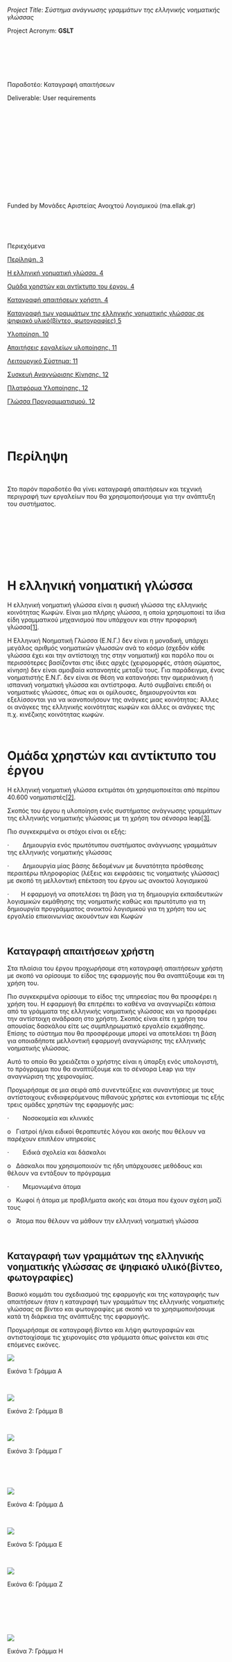  

 

*Project Title*: *Σύστημα ανάγνωσης γραμμάτων της ελληνικής νοηματικής γλώσσας*

Project Acronym: **GSLT**

 

 

 

Παραδοτέο: Καταγραφή απαιτήσεων

Deliverable: User requirements

 

 

 

 

 

 

 

Funded by Μονάδες Αριστείας Ανοιχτού Λογισμικού (ma.ellak.gr)

 

 

Περιεχόμενα

[Περίληψη. 3](<#_Toc430966484>)

[Η ελληνική νοηματική γλώσσα. 4](<#_Toc430966485>)

[Ομάδα χρηστών και αντίκτυπο του έργου. 4](<#_Toc430966486>)

[Καταγραφή απαιτήσεων χρήστη. 4](<#_Toc430966487>)

[Καταγραφή των γραμμάτων της ελληνικής νοηματικής γλώσσας σε ψηφιακό
υλικό(βίντεο, φωτογραφίες) 5](<#_Toc430966488>)

[Υλοποίηση. 10](<#_Toc430966489>)

[Απαιτήσεις εργαλείων υλοποίησης. 11](<#_Toc430966490>)

[Λειτουργικό Σύστημα: 11](<#_Toc430966491>)

[Συσκευή Αναγνώρισης Κίνησης. 12](<#_Toc430966492>)

[Πλατφόρμα Υλοποίησης. 12](<#_Toc430966493>)

[Γλώσσα Προγραμματισμού. 12](<#_Toc430966494>)

 

  


 

Περίληψη
========

 

Στο παρόν παραδοτέο θα γίνει καταγραφή απαιτήσεων και τεχνική περιγραφή των
εργαλείων που θα χρησιμοποιήσουμε για την ανάπτυξη του συστήματος.

 

 

 

  


 

Η ελληνική νοηματική γλώσσα
===========================

Η ελληνική νοηματική γλώσσα είναι η φυσική γλώσσα της ελληνικής κοινότητας
Κωφών. Είναι μια πλήρης γλώσσα, η οποία χρησιμοποιεί τα ίδια είδη γραμματικού
μηχανισμού που υπάρχουν και στην προφορική γλώσσα[[1]](<#_ftn1>).

Η Ελληνική Νοηματική Γλώσσα (Ε.Ν.Γ.) δεν είναι η μοναδική, υπάρχει μεγάλος
αριθμός νοηματικών γλωσσών ανά το κόσμο (σχεδόν κάθε γλώσσα έχει και την
αντίστοιχη της στην νοηματική) και παρόλο που οι περισσότερες βασίζονται στις
ίδιες αρχές (χειρομορφές, στάση σώματος, κίνηση) δεν είναι αμοιβαία κατανοητές
μεταξύ τους. Για παράδειγμα, ένας νοηματιστής Ε.Ν.Γ. δεν είναι σε θέση να
κατανοήσει την αμερικάνικη ή ισπανική νοηματική γλώσσα και αντίστροφα. Αυτό
συμβαίνει επειδή οι νοηματικές γλώσσες, όπως και οι ομίλουσες, δημιουργούνται
και εξελίσσονται για να ικανοποιήσουν της ανάγκες μιας κοινότητας: Άλλες οι
ανάγκες της ελληνικής κοινότητας κωφών και άλλες οι ανάγκες της π.χ. κινέζικης
κοινότητας κωφών.

 

Ομάδα χρηστών και αντίκτυπο του έργου
=====================================

Η ελληνική νοηματική γλώσσα εκτιμάται ότι χρησιμοποιείται από περίπου 40.600
νοηματιστές[[2]](<#_ftn2>).

Σκοπός του έργου η υλοποίηση ενός συστήματος ανάγνωσης γραμμάτων της ελληνικής
νοηματικής γλώσσας με τη χρήση του σένσορα leap[[3]](<#_ftn3>). 

Πιο συγκεκριμένα οι στόχοι είναι οι εξής:

·        Δημιουργία ενός πρωτότυπου συστήματος ανάγνωσης γραμμάτων της ελληνικής
νοηματικής γλώσσας

·        Δημιουργία μίας βάσης δεδομένων με δυνατότητα πρόσθεσης περαιτέρω
πληροφορίας (λέξεις και εκφράσεις τις νοηματικής γλώσσας) με σκοπό τη μελλοντική
επέκταση του έργου ως ανοικτού λογισμικού

·       Η εφαρμογή να αποτελέσει τη βάση για τη δημιουργία εκπαιδευτικών
λογισμικών εκμάθησης της νοηματικής καθώς και πρωτότυπο για τη δημιουργία
προγράμματος ανοικτού λογισμικού για τη χρήση του ως εργαλείο επικοινωνίας
ακουόντων και Κωφών

 

Καταγραφή απαιτήσεων χρήστη
---------------------------

Στα πλαίσια του έργου προχωρήσαμε στη καταγραφή απαιτήσεων χρήστη με σκοπό να
ορίσουμε το είδος της εφαρμογής που θα αναπτύξουμε και τη χρήση του.

Πιο συγκεκριμένα ορίσουμε το είδος της υπηρεσίας που θα προσφέρει η χρήση του. Η
εφαρμογή θα επιτρέπει το καθένα να αναγνωρίζει κάποια από τα γράμματα της
ελληνικής νοηματικής γλώσσας και να προσφέρει την αντίστοιχη ανάδραση στο
χρήστη. Σκοπός είναι είτε η χρήση του απουσίας δασκάλου είτε ως συμπληρωματικό
εργαλείο εκμάθησης. Επίσης το σύστημα που θα προσφέρουμε μπορεί να αποτελέσει τη
βάση για οποιαδήποτε μελλοντική εφαρμογή αναγνώρισης της ελληνικής νοηματικής
γλώσσας.

Αυτό το οποίο θα χρειάζεται ο χρήστης είναι η ύπαρξη ενός υπολογιστή, το
πρόγραμμα που θα αναπτύξουμε και το σένσορα Leap για την αναγνώριση της
χειρονομίας.

Προχωρήσαμε σε μια σειρά από συνεντεύξεις και συναντήσεις με τους αντίστοιχους
ενδιαφερόμενους πιθανούς χρήστες και εντοπίσαμε τις εξής τρεις ομάδες χρηστών
της εφαρμογής μας:

·        Νοσοκομεία και κλινικές

o   Γιατροί ή/και ειδικοί θεραπευτές λόγου και ακοής που θέλουν να παρέχουν
επιπλέον υπηρεσίες

·        Ειδικά σχολεία και δάσκαλοι

o   Δάσκαλοι που χρησιμοποιούν τις ήδη υπάρχουσες μεθόδους και θέλουν να
εντάξουν το πρόγραμμα

·        Μεμονωμένα άτομα

o   Κωφοί ή άτομα με προβλήματα ακοής και άτομα που έχουν σχέση μαζί τους

o   Άτομα που θέλουν να μάθουν την ελληνική νοηματική γλώσσα

 

Καταγραφή των γραμμάτων της ελληνικής νοηματικής γλώσσας σε ψηφιακό υλικό(βίντεο, φωτογραφίες)
----------------------------------------------------------------------------------------------

Βασικό κομμάτι του σχεδιασμού της εφαρμογής και της καταγραφής των απαιτήσεων
ήταν η καταγραφή των γραμμάτων της ελληνικής νοηματικής γλώσσας σε βίντεο και
φωτογραφίες με σκοπό να το χρησιμοποιήσουμε κατά τη διάρκεια της ανάπτυξης της
εφαρμογής.

Προχωρήσαμε σε καταγραφή βίντεο και λήψη φωτογραφιών και αντιστοιχίσαμε τις
χειρονομίες στα γράμματα όπως φαίνεται και στις επόμενες εικόνες.

![](<https://cloud.githubusercontent.com/assets/11737099/10757117/7a5296aa-7cb1-11e5-9a9d-5df8f54175cb.png>)

Εικόνα 1: Γράμμα Α

 

![](<https://cloud.githubusercontent.com/assets/11737099/10757120/7a5473bc-7cb1-11e5-90e0-87c54b3fd211.png>)

Εικόνα 2: Γράμμα Β

 

![](<https://cloud.githubusercontent.com/assets/11737099/10757121/7a556632-7cb1-11e5-8b62-ba5f205c02f3.png>)

Εικόνα 3: Γράμμα Γ

 

 

![](<https://cloud.githubusercontent.com/assets/11737099/10757122/7a578566-7cb1-11e5-84ba-7d490704b0e3.png>)

Εικόνα 4: Γράμμα Δ

 

![](<https://cloud.githubusercontent.com/assets/11737099/10757118/7a53118e-7cb1-11e5-862f-f5565851e0ad.png>)

Εικόνα 5: Γράμμα Ε

 

![](<https://cloud.githubusercontent.com/assets/11737099/10757119/7a538cd6-7cb1-11e5-88b4-188d59b3eec1.png>)

Εικόνα 6: Γράμμα Ζ

 

 

 

![](<https://cloud.githubusercontent.com/assets/11737099/10757124/7a6fecaa-7cb1-11e5-956b-2591664a19a6.png>)

Εικόνα 7: Γράμμα Η

 

 

![](<https://cloud.githubusercontent.com/assets/11737099/10757123/7a6f9994-7cb1-11e5-82cb-6ca72235bd3c.png>)

Εικόνα 8: Γράμμα Θ

 

![](<https://cloud.githubusercontent.com/assets/11737099/10757126/7a7198b6-7cb1-11e5-83ba-c8a9f4266a18.png>)

Εικόνα 9: Γράμμα Ι

 

![](<https://cloud.githubusercontent.com/assets/11737099/10757125/7a6ff6f0-7cb1-11e5-9be9-35f13a246e34.png>)

Εικόνα 10: Γράμμα Κ

Αντίστοιχες φωτογραφίες πήραμε και για τα υπόλοιπα γράμματα.

Το βίντεο ανέβηκε στο github του έργου και μπορείτε να το βρείτε εδώ
(<https://github.com/ellak-monades-aristeias/GSLT/blob/master/deliverables/GSL%20alphabet.mp4>
).

 

Υλοποίηση
=========

Η Ελληνική Νοηματική Γλώσσα[[4]](<#_ftn4>) είναι οπτικο-κινησιακή γλώσσα, δηλαδή
βασίζεται στην κίνηση των χεριών, στην στάση ή την κίνηση του σώματος καθώς και
στις εκφράσεις του προσώπου για να αποδώσει ένα νόημα. Διαθέτει λεκτικές και
συντακτικές δομές για να εκφράσει οποιοδήποτε αφηρημένη έννοια.

Βασικό συστατικό της Ελληνικής Νοηματικής Γλώσσας είναι οι χειρομορφές. Η
χειρομορφή είναι το σχήμα που παίρνει η παλάμη καθώς και η διάταξη των δαχτύλων
τα οποία σε συνδυασμό με:

\-Τον προσανατολισμό της παλάμης

\-Την κίνηση του χεριού

\-Την θέση της χειρομορφής (πάνω στο σώμα η στον χώρο) μπορεί να αποδώσει κάθε
νόημα

\-Την έκφραση του προσώπου

\-Την στάση και κίνηση του σώματος

 

Η εφαρμογή που θα υλοποιήσουμε  θα χρησιμοποιήσει το σένσορα leap motion και θα
παρέχει διερμηνεία σε έναν αριθμό από γράμματα της ελληνικής νοηματικής γλώσσας
και θα αποτυπώνει την πληροφορία στην οθόνη του υπολογιστή.

Ένα σενάριο χρήσης είναι το εξής:

1.       Ο χρήστης ανοίγει την εφαρμογή διερμηνείας

2.      Ο χρήστης εκτελεί μία χειρονομία που αντιστοιχεί σε ένα γράμμα

3.      Το αίτημα μεταφέρεται στον διερμηνευτή του προγράμματος

4.     Το σύστημα επιστρέφει το αποτέλεσμα στην οθόνη του υπολογιστή

Η αρχιτεκτονική θα αποτελείται από εργαλεία ΕΛ/ΛΑΚ και ο αρχικός σχεδιασμός
είναι ο εξής:

·        Sensor collector module: σύστημα συλλογής της πληροφορίας από τις
χειρονομίες του χρήστη

·        Storage module: σύστημα αποθήκευσης πρότυπων χειρονομιών

·        Interpretation module: σύστημα διερμηνείας και αντιστοίχισης των
χειρονομιών σε γράμματα

 

 

Απαιτήσεις εργαλείων υλοποίησης 
--------------------------------

Στα πλαίσια του έργου αποφασίσαμε να χρησιμοποιήσουμε τα παρακάτω εργαλεία /
πλατφόρμες υλοποίησης:

 

Λειτουργικό Σύστημα:** ** *Windows 7/8 x64*. 

Γενικά, το σύστημα αναγνώρισης νοηματικής γραφής θα ελεγχθεί ότι δουλεύει
αποτελεσματικά τόσο σε Windows 7 x64 όσο και σε Windows 8 x64.

 

Συσκευή Αναγνώρισης Κίνησης**:**  *Leap Motion*.

Ως συσκευή αναγνώρισης των κινήσεων του χεριού θα χρησιμοποιήσουμε το Leap
Motion (<https://www.leapmotion.com/>). To LeapMotion είναι μια μικροσκοπική
συσκευή (80mm x 12.7mm) σε μέγεθος αναπτήρα, η οποία συνδέεται με USB στον
υπολογιστή. Η συσκευή ενσωματώνει μια υψηλής ανάλυσης κάμερα, η οποία
αναγνωρίζει τις διαφορετικές κινήσεις των χεριών του χρήστη (gestures) και
ενημερώνει το πρόγραμμα-πελάτη (driver) που "τρέχει" στον υπολογιστή με χρήση
events. Ο προγραμματιστής καλείται να διαχειριστή αυτά τα events ανάλογα με τις
ανάγκες της εκάστοτε εφαρμογής. Το μεγάλο πλεονέκτημα του LeapMotion είναι ότι
υποστηρίζει μια πληθώρα γλωσσών προγραμματισμού (C++, C\#, Java, Python, Unity,
JavaScript, Objective-C, Unreal) καθώς και διαφορετικά λειτουργικά συστήματα
(Linux, Windows, Mac). Επομένως, η επιλογή των εργαλείων υλοποίησης δεν είναι
περιοριστική και επαφίεται στον κάθε προγραμματιστή. Επιπλέον, παρέχονται
drivers για διάφορα IDE (π.χ. Microsoft Visual Studio), κάνοντας ακόμη πιο
εύκολη την ανάπτυξη εφαρμογών βασισμένες σε αυτό.

 

Πλατφόρμα Υλοποίησης**: ** *Microsoft Visual Studio 2012.*

Ως πλατφόρμα υλοποίησης επιλέξαμε το Microsoft Visual Studio 2012. Η επιλογή μας
έγινε με βάση την ευκολία χρήσης και το σύνολο των παρεχόμενων εργαλείων. Το
Visual Studio 2012 είναι ένα ολοκληρωμένο περιβάλλον προγραμματισμού και
υποστηρίζεται απευθείας από το LeapMotion. Επιπλέον, υποστηρίζει μια πληθώρα
γλωσσών προγραμματισμού, οπότε η επιλογή της γλώσσας προγραμματισμού επαφίεται
μόνο στον προγραμματιστή. Τέλος, τα εργαλεία αποσφαλμάτωσης (debugging) που
παρέχει είναι αρκετά εύχρηστα και θα μας βοηθήσουν ώστε να ελέγξουμε τη σωστή
λειτουργία της εφαρμογής.

 

Γλώσσα Προγραμματισμού**: ** *C\#*

Ως γλώσσα προγραμματισμού επιλέξαμε τη C\#, λόγω της απλότητάς της καθώς και της
απευθείας υποστήριξή της από το Visual Studio 2012.

 

 
